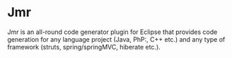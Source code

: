 # Jmr
Jmr is an all-round code generator plugin for Eclipse that provides code generation for any language project (Java, PhP:, C++ etc.) and any type of framework (struts, spring/springMVC, hiberate etc.).
